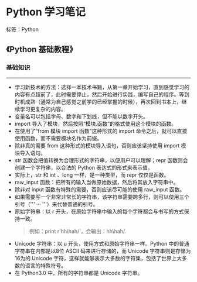 # Python 学习笔记

标签：Python

## 《Python 基础教程》

### 基础知识

---

- 学习新技术的方法：选择一本技术书籍，从第一章开始学习，直到感觉学习的内容有点超前了，此时需要停止，然后开始进行实践，编写自己的程序。等到时机成熟（通常为自己感觉之前学的已经掌握的时候），再次回到书本上，继续学习更复杂的内容。
- 变量名可以包括字母、数字和下划线，但不能以数字开头。
- import 导入了模块，然后按照“模块.函数”的格式使用这个模块的函数。
- 在使用了“from 模块 import 函数”这种形式的 import 命令之后，就可以直接使用函数，而不需要模块名作为前缀。
- 除非真的需要 from 这种形式的模块导入语句，否则应该坚持使用 import 模块导入语句。
- str 函数会把值转换为合理形式的字符串，以便用户可以理解；repr 函数则会创建一个字符串，以合法的 Python 表达式的形式来表示值。
- 实际上，str 和 int 、long 一样，是一种类型，而 repr 仅仅是函数。
- raw_input 函数：把所有的输入当做原始数据，然后将其放入字符串中。
- 除非对 input 函数有特殊的需要，否则应该尽可能的使用 raw_input 函数。
- 如果需要写一个非常非常长的字符串，该字符串需要跨多行，则可以使用三个引号（''' ··· '''）来代替普通的引号。
- 原始字符串：以 r 开头，在原始字符串中输入的每个字符都会与书写的方式保持一致。
	> 例如：print r'hh\hah\/'，会输出：hh\hah\/.
- Unicode 字符串：以 u 开头，使用方式和原始字符串一样。Python 中的普通字符串在内部是以8位 ASCII 码来进行存储的，而 Unicode 字符串则是存储为16为的 Unicode 字符，这样就能够表示大多数的字符集，包括了世界上大多数的语言的特殊符号。
- 在 Python3.0 中，所有的字符串都是 Unicode 字符串。
